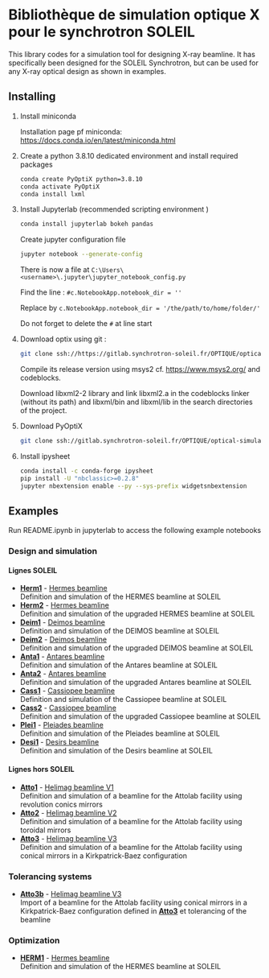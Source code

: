 Bibliothèque de simulation optique X pour le synchrotron SOLEIL
===============================================================
This library codes for a simulation tool for designing X-ray beamline. It has specifically
been designed for the SOLEIL Synchrotron, but can be used for any X-ray optical design as shown in examples.
 

Installing
----------

1. Install miniconda

   Installation page pf miniconda: https://docs.conda.io/en/latest/miniconda.html

2. Create a python 3.8.10 dedicated environment and install required packages

   ```bash
   conda create PyOptiX python=3.8.10
   conda activate PyOptiX
   conda install lxml
   ```

3. Install Jupyterlab (recommended scripting environment )

   ```bash
   conda install jupyterlab bokeh pandas
   ```

   Create jupyter configuration file

   ```bash
   jupyter notebook --generate-config
   ```

   There is now a file at `C:\Users\<username>\.jupyter\jupyter_notebook_config.py`

   Find the line : `#c.NotebookApp.notebook_dir = ''`

   Replace by `c.NotebookApp.notebook_dir = '/the/path/to/home/folder/'`

   Do not forget to delete the `#` at line start

4. Download optix using git :

   ```bash
   git clone ssh://https://gitlab.synchrotron-soleil.fr/OPTIQUE/optical-simulation/optix
   ```

   Compile its release version using msys2 cf. https://www.msys2.org/ and codeblocks.

   Download libxml2-2 library and link libxml2.a in the codeblocks linker (without its path) and libxml/bin and libxml/lib in the search directories of the project.

5. Download PyOptiX

   ```bash
   git clone ssh://gitlab.synchrotron-soleil.fr/OPTIQUE/optical-simulation/PyOptiX
   ```

6. Install ipysheet

   ```bash
   conda install -c conda-forge ipysheet
   pip install -U "nbclassic>=0.2.8"
   jupyter nbextension enable --py --sys-prefix widgetsnbextension
   ```

Examples
--------
Run README.ipynb in jupyterlab to access the following example notebooks

### Design and simulation

#### Lignes SOLEIL
- **[Herm1](Hermes%20notebook.ipynb)** - [Hermes beamline](Hermes%20notebook.ipynb)  
Definition and simulation of the HERMES beamline at SOLEIL
- **[Herm2](HermesUP%20notebook.ipynb)** - [Hermes beamline](HermesUP%20notebook.ipynb)  
Definition and simulation of the upgraded HERMES beamline at SOLEIL
- **[Deim1](Deimos%20notebook.ipynb)** - [Deimos beamline](Deimos%20notebook.ipynb)  
Definition and simulation of the DEIMOS beamline at SOLEIL
- **[Deim2](DeimosUP%20notebook.ipynb)** - [Deimos beamline](DeimosUP%20notebook.ipynb)  
Definition and simulation of the upgraded DEIMOS beamline at SOLEIL
- **[Anta1](Antares%20notebook.ipynb)** - [Antares beamline](Antares%20notebook.ipynb)  
Definition and simulation of the Antares beamline at SOLEIL
- **[Anta2](AntaresUP%20notebook.ipynb)** - [Antares beamline](AntaresUP%20notebook.ipynb)  
Definition and simulation of the upgraded Antares beamline at SOLEIL
- **[Cass1](Cassiopee%20notebook.ipynb)** - [Cassiopee beamline](Cassiopee%20notebook.ipynb)  
Definition and simulation of the Cassiopee beamline at SOLEIL
- **[Cass2](CassiopeeUP%20notebook.ipynb)** - [Cassiopee beamline](CassiopeeUP%20notebook.ipynb)  
Definition and simulation of the upgraded Cassiopee beamline at SOLEIL
- **[Plei1](Pleiades%20notebook.ipynb)** - [Pleiades beamline](Pleiades%20notebook.ipynb)  
Definition and simulation of the Pleiades beamline at SOLEIL
- **[Desi1](Desirs%20notebook.ipynb)** - [Desirs beamline](Desirs%20notebook.ipynb)  
Definition and simulation of the Desirs beamline at SOLEIL



#### Lignes hors SOLEIL
- **[Atto1](Ellipse%20Helimag.ipynb)** - [Helimag beamline V1](Ellipse%20Helimag.ipynb)  
Definition and simulation of a beamline for the Attolab facility using revolution conics mirrors
- **[Atto2](Wolter%20Helimag.ipynb)** - [Helimag beamline V2](Wolter%20Helimag.ipynb)  
Definition and simulation of a beamline for the Attolab facility using toroidal mirrors 
- **[Atto3](KB_HELIMAG.ipynb)** - [Helimag beamline V3](KB_HELIMAG.ipynb)  
Definition and simulation of a beamline for the Attolab facility using conical mirrors in a Kirkpatrick-Baez configuration 


### Tolerancing systems
- **[Atto3b](KB_HELIMAG_tolerancing.ipynb)** - [Helimag beamline V3](KB_HELIMAG_tolerancing.ipynb)  
	Import of a beamline for the Attolab facility using conical mirrors in a Kirkpatrick-Baez configuration defined in
	**[Atto3](KB_HELIMAG.ipynb)** et tolerancing of the beamline

### Optimization
- **[HERM1](Hermes%20notebook.ipynb)** - [Hermes beamline](Hermes%20notebook.ipynb)  
Definition and simulation of the HERMES beamline at SOLEIL
